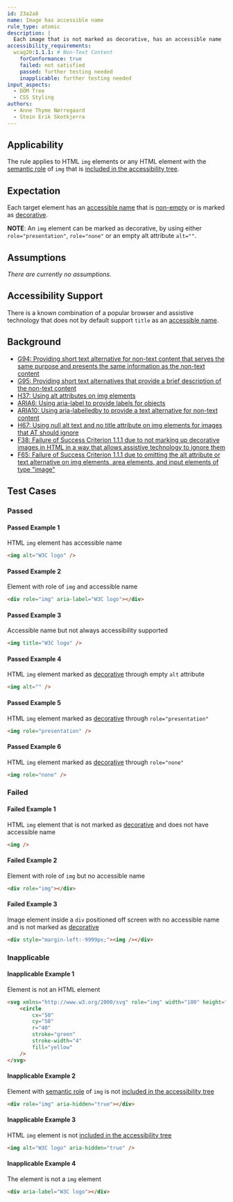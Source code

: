 ```yaml
---
id: 23a2a8
name: Image has accessible name
rule_type: atomic
description: |
  Each image that is not marked as decorative, has an accessible name
accessibility_requirements:
  wcag20:1.1.1: # Non-Text Content
    forConformance: true
    failed: not satisfied
    passed: further testing needed
    inapplicable: further testing needed
input_aspects:
  - DOM Tree
  - CSS Styling
authors:
  - Anne Thyme Nørregaard
  - Stein Erik Skotkjerra
---
```



## Applicability

The rule applies to HTML `img` elements or any HTML element with the [semantic role](#semantic-role) of `img` that is [included in the accessibility tree](#included-in-the-accessibility-tree).

## Expectation

Each target element has an [accessible name](#accessible-name) that is [non-empty](#non-empty) or is marked as [decorative](#decorative).

**NOTE**: An `img` element can be marked as decorative, by using either `role="presentation"`, `role="none"` or an empty alt attribute `alt=""`.

## Assumptions

_There are currently no assumptions._

## Accessibility Support

There is a known combination of a popular browser and assistive technology that does not by default support `title` as an [accessible name](#accessible-name).

## Background

- [G94: Providing short text alternative for non-text content that serves the same purpose and presents the same information as the non-text content](https://www.w3.org/TR/2016/NOTE-WCAG20-TECHS-20161007/G94)
- [G95: Providing short text alternatives that provide a brief description of the non-text content](https://www.w3.org/TR/2016/NOTE-WCAG20-TECHS-20161007/G95)
- [H37: Using alt attributes on img elements](https://www.w3.org/TR/2016/NOTE-WCAG20-TECHS-20161007/H37)
- [ARIA6: Using aria-label to provide labels for objects](https://www.w3.org/TR/2016/NOTE-WCAG20-TECHS-20161007/ARIA6)
- [ARIA10: Using aria-labelledby to provide a text alternative for non-text content](https://www.w3.org/TR/2016/NOTE-WCAG20-TECHS-20161007/ARIA10)
- [H67: Using null alt text and no title attribute on img elements for images that AT should ignore](https://www.w3.org/TR/2016/NOTE-WCAG20-TECHS-20161007/H67)
- [F38: Failure of Success Criterion 1.1.1 due to not marking up decorative images in HTML in a way that allows assistive technology to ignore them](https://www.w3.org/TR/2016/NOTE-WCAG20-TECHS-20161007/F38)
- [F65: Failure of Success Criterion 1.1.1 due to omitting the alt attribute or text alternative on img elements, area elements, and input elements of type "image"](https://www.w3.org/TR/2016/NOTE-WCAG20-TECHS-20161007/F65)

## Test Cases

### Passed

#### Passed Example 1

HTML `img` element has accessible name

```html
<img alt="W3C logo" />
```

#### Passed Example 2

Element with role of `img` and accessible name

```html
<div role="img" aria-label="W3C logo"></div>
```

#### Passed Example 3

Accessible name but not always accessibility supported

```html
<img title="W3C logo" />
```

#### Passed Example 4

HTML `img` element marked as [decorative](#decorative) through empty `alt` attribute

```html
<img alt="" />
```

#### Passed Example 5

HTML `img` element marked as [decorative](#decorative) through `role="presentation"`

```html
<img role="presentation" />
```

#### Passed Example 6

HTML `img` element marked as [decorative](#decorative) through `role="none"`

```html
<img role="none" />
```

### Failed

#### Failed Example 1

HTML `img` element that is not marked as [decorative](#decorative) and does not have accessible name

```html
<img />
```

#### Failed Example 2

Element with role of `img` but no accessible name

```html
<div role="img"></div>
```

#### Failed Example 3

Image element inside a `div` positioned off screen with no accessible name and is not marked as [decorative](#decorative)

```html
<div style="margin-left:-9999px;"><img /></div>
```

### Inapplicable

#### Inapplicable Example 1

Element is not an HTML element

```html
<svg xmlns="http://www.w3.org/2000/svg" role="img" width="100" height="100">
	<circle
		cx="50"
		cy="50"
		r="40"
		stroke="green"
		stroke-width="4"
		fill="yellow"
	/>
</svg>
```

#### Inapplicable Example 2

Element with [semantic role](#semantic-role) of `img` is not [included in the accessibility tree](#included-in-the-accessibility-tree)

```html
<div role="img" aria-hidden="true"></div>
```

#### Inapplicable Example 3

HTML `img` element is not [included in the accessibility tree](#included-in-the-accessibility-tree)

```html
<img alt="W3C logo" aria-hidden="true" />
```

#### Inapplicable Example 4

The element is not a `img` element

```html
<div aria-label="W3C logo"></div>
```
